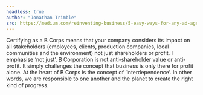 ```yaml
---
headless: true
author: "Jonathan Trimble"
src: https://medium.com/reinventing-business/5-easy-ways-for-any-ad-agency-to-become-a-b-corporation-834ccfadf11e
---
```

Certifying as a B Corps means that your company considers its impact on all stakeholders (employees, clients, production companies, local communities and the environment) not just shareholders or profit. I emphasise ‘not just’. B Corporation is not anti-shareholder value or anti-profit. It simply challenges the concept that business is only there for profit alone. At the heart of B Corps is the concept of ‘interdependence’. In other words, we are responsible to one another and the planet to create the right kind of progress.